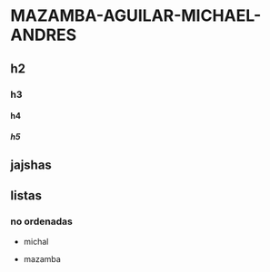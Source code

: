 # MAZAMBA-AGUILAR-MICHAEL-ANDRES
## h2
### h3
#### h4 
##### h5
## jajshas
## listas
### no ordenadas
* michal 
- mazamba
